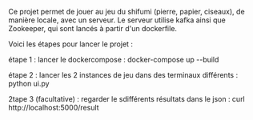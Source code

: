 Ce projet permet de jouer au jeu du shifumi (pierre, papier, ciseaux), de manière locale, avec un serveur. Le serveur utilise kafka ainsi que Zookeeper, qui sont lancés à partir d'un dockerfile.

Voici les étapes pour lancer le projet :

étape 1 : 
lancer le dockercompose :  docker-compose up --build

étape 2 :
lancer les 2 instances de jeu dans des terminaux différents : python ui.py

2tape 3 (facultative) :
regarder le sdifférents résultats dans le json : curl http://localhost:5000/result

